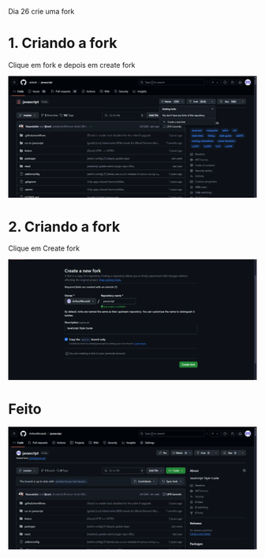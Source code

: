 Dia 26 crie uma fork

# 1. Criando a fork

Clique em fork e depois em create fork

![alt text](image-1.png)
  
# 2. Criando a fork

Clique em Create fork

![alt text](image-3.png)

# Feito

![alt text](image-4.png)
